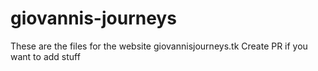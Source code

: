 # giovannis-journeys
These are the files for the website giovannisjourneys.tk
Create PR if you want to add stuff
